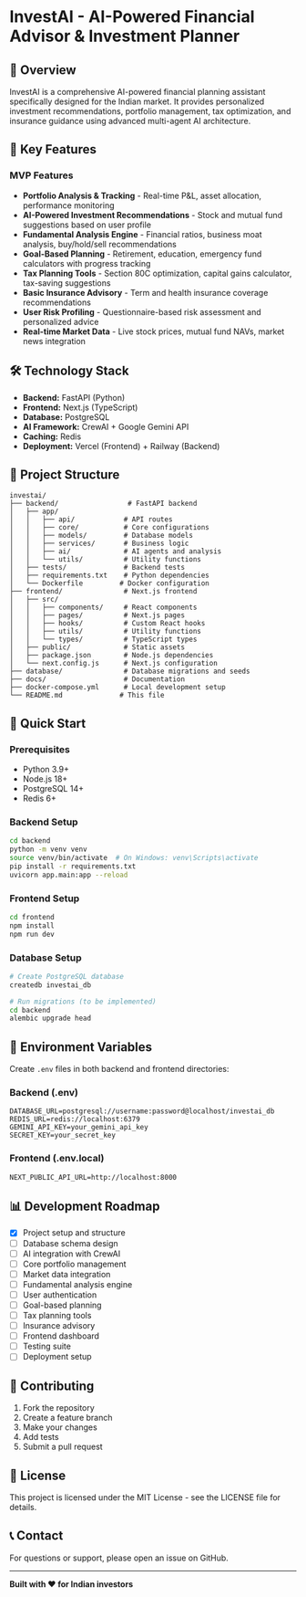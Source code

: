 # InvestAI - AI-Powered Financial Advisor & Investment Planner

## 🚀 Overview

InvestAI is a comprehensive AI-powered financial planning assistant specifically designed for the Indian market. It provides personalized investment recommendations, portfolio management, tax optimization, and insurance guidance using advanced multi-agent AI architecture.

## 🎯 Key Features

### MVP Features
- **Portfolio Analysis & Tracking** - Real-time P&L, asset allocation, performance monitoring
- **AI-Powered Investment Recommendations** - Stock and mutual fund suggestions based on user profile
- **Fundamental Analysis Engine** - Financial ratios, business moat analysis, buy/hold/sell recommendations
- **Goal-Based Planning** - Retirement, education, emergency fund calculators with progress tracking
- **Tax Planning Tools** - Section 80C optimization, capital gains calculator, tax-saving suggestions
- **Basic Insurance Advisory** - Term and health insurance coverage recommendations
- **User Risk Profiling** - Questionnaire-based risk assessment and personalized advice
- **Real-time Market Data** - Live stock prices, mutual fund NAVs, market news integration

## 🛠️ Technology Stack

- **Backend:** FastAPI (Python)
- **Frontend:** Next.js (TypeScript)
- **Database:** PostgreSQL
- **AI Framework:** CrewAI + Google Gemini API
- **Caching:** Redis
- **Deployment:** Vercel (Frontend) + Railway (Backend)

## 📁 Project Structure

```
investai/
├── backend/                 # FastAPI backend
│   ├── app/
│   │   ├── api/            # API routes
│   │   ├── core/           # Core configurations
│   │   ├── models/         # Database models
│   │   ├── services/       # Business logic
│   │   ├── ai/             # AI agents and analysis
│   │   └── utils/          # Utility functions
│   ├── tests/              # Backend tests
│   ├── requirements.txt    # Python dependencies
│   └── Dockerfile         # Docker configuration
├── frontend/               # Next.js frontend
│   ├── src/
│   │   ├── components/     # React components
│   │   ├── pages/          # Next.js pages
│   │   ├── hooks/          # Custom React hooks
│   │   ├── utils/          # Utility functions
│   │   └── types/          # TypeScript types
│   ├── public/             # Static assets
│   ├── package.json        # Node.js dependencies
│   └── next.config.js      # Next.js configuration
├── database/               # Database migrations and seeds
├── docs/                   # Documentation
├── docker-compose.yml      # Local development setup
└── README.md              # This file
```

## 🚀 Quick Start

### Prerequisites
- Python 3.9+
- Node.js 18+
- PostgreSQL 14+
- Redis 6+

### Backend Setup
```bash
cd backend
python -m venv venv
source venv/bin/activate  # On Windows: venv\Scripts\activate
pip install -r requirements.txt
uvicorn app.main:app --reload
```

### Frontend Setup
```bash
cd frontend
npm install
npm run dev
```

### Database Setup
```bash
# Create PostgreSQL database
createdb investai_db

# Run migrations (to be implemented)
cd backend
alembic upgrade head
```

## 🔧 Environment Variables

Create `.env` files in both backend and frontend directories:

### Backend (.env)
```
DATABASE_URL=postgresql://username:password@localhost/investai_db
REDIS_URL=redis://localhost:6379
GEMINI_API_KEY=your_gemini_api_key
SECRET_KEY=your_secret_key
```

### Frontend (.env.local)
```
NEXT_PUBLIC_API_URL=http://localhost:8000
```

## 📊 Development Roadmap

- [x] Project setup and structure
- [ ] Database schema design
- [ ] AI integration with CrewAI
- [ ] Core portfolio management
- [ ] Market data integration
- [ ] Fundamental analysis engine
- [ ] User authentication
- [ ] Goal-based planning
- [ ] Tax planning tools
- [ ] Insurance advisory
- [ ] Frontend dashboard
- [ ] Testing suite
- [ ] Deployment setup

## 🤝 Contributing

1. Fork the repository
2. Create a feature branch
3. Make your changes
4. Add tests
5. Submit a pull request

## 📄 License

This project is licensed under the MIT License - see the LICENSE file for details.

## 📞 Contact

For questions or support, please open an issue on GitHub.

---

**Built with ❤️ for Indian investors**
